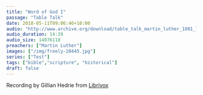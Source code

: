 ```yaml
---
title: "Word of God I"
passage: "Table Talk"
date: 2018-05-11T09:06:46+10:00
audio: "http://www.archive.org/download/table_talk_martin_luther_1801_librivox/tabletalk_05_luther_128kb.mp3"
audio_duration: 14:39
audio_size: 14076118
preachers: ["Martin Luther"]
images: ["/img/freely-20445.jpg"]
series: ["Test"]
tags: ["bible","scripture", "historical"]
draft: false
---
```

Recording by Gillian Hedrie from [Librivox](https://librivox.org/selections-from-the-table-talk-of-martin-luther-by-martin-luther/)
